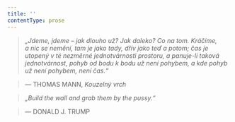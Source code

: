 ```yaml
---
title: ''
contentType: prose
---
```


> 

> 

> 

> _„Jdeme, jdeme – jak dlouho už? Jak daleko? Co na tom. Kráčíme, a nic se nemění, tam je jako tady, dřív jako teď a potom; čas je utopený v té nezměrné jednotvárnosti prostoru, a panuje-li taková jednotvárnost, pohyb od bodu k bodu už není pohybem, a kde pohyb už není pohybem, není čas.“_

> — THOMAS MANN, _Kouzelný vrch_

> _„Build the wall and grab them by the pussy.“_

> — DONALD J. TRUMP
